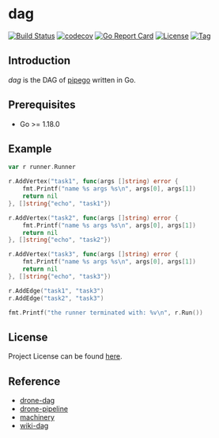 # dag

[![Build Status](https://github.com/pipego/dag/workflows/ci/badge.svg?branch=main&event=push)](https://github.com/pipego/dag/actions?query=workflow%3Aci)
[![codecov](https://codecov.io/gh/pipego/dag/branch/main/graph/badge.svg?token=El8oiyaIsD)](https://codecov.io/gh/pipego/dag)
[![Go Report Card](https://goreportcard.com/badge/github.com/pipego/dag)](https://goreportcard.com/report/github.com/pipego/dag)
[![License](https://img.shields.io/github/license/pipego/dag.svg)](https://github.com/pipego/dag/blob/main/LICENSE)
[![Tag](https://img.shields.io/github/tag/pipego/dag.svg)](https://github.com/pipego/dag/tags)



## Introduction

*dag* is the DAG of [pipego](https://github.com/pipego) written in Go.



## Prerequisites

- Go >= 1.18.0



## Example

```go
var r runner.Runner

r.AddVertex("task1", func(args []string) error {
	fmt.Printf("name %s args %s\n", args[0], args[1])
	return nil
}, []string{"echo", "task1"})

r.AddVertex("task2", func(args []string) error {
	fmt.Printf("name %s args %s\n", args[0], args[1])
	return nil
}, []string{"echo", "task2"})

r.AddVertex("task3", func(args []string) error {
	fmt.Printf("name %s args %s\n", args[0], args[1])
	return nil
}, []string{"echo", "task3"})

r.AddEdge("task1", "task3")
r.AddEdge("task2", "task3")

fmt.Printf("the runner terminated with: %v\n", r.Run())
```



## License

Project License can be found [here](LICENSE).



## Reference

- [drone-dag](https://github.com/drone/dag)
- [drone-pipeline](https://docs.drone.io/pipeline/overview/)
- [machinery](https://github.com/RichardKnop/machinery/blob/master/v2/example/go-redis/main.go)
- [wiki-dag](https://en.wikipedia.org/wiki/Directed_acyclic_graph)
